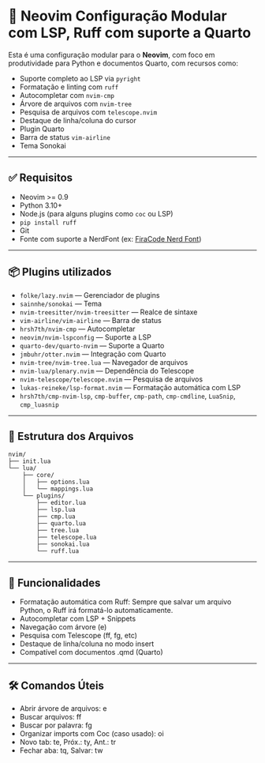 # 🧠 Neovim Configuração Modular com LSP, Ruff com suporte a Quarto

Esta é uma configuração modular para o **Neovim**, com foco em produtividade para Python e documentos Quarto, com recursos como:

- Suporte completo ao LSP via `pyright`
- Formatação e linting com `ruff`
- Autocompletar com `nvim-cmp`
- Árvore de arquivos com `nvim-tree`
- Pesquisa de arquivos com `telescope.nvim`
- Destaque de linha/coluna do cursor
- Plugin Quarto
- Barra de status `vim-airline`
- Tema Sonokai

---

## ✅ Requisitos

- Neovim >= 0.9
- Python 3.10+
- Node.js (para alguns plugins como `coc` ou LSP)
- `pip install ruff`
- Git
- Fonte com suporte a NerdFont (ex: [FiraCode Nerd Font](https://www.nerdfonts.com/))

---

## 📦 Plugins utilizados

- `folke/lazy.nvim` — Gerenciador de plugins
- `sainnhe/sonokai` — Tema
- `nvim-treesitter/nvim-treesitter` — Realce de sintaxe
- `vim-airline/vim-airline` — Barra de status
- `hrsh7th/nvim-cmp` — Autocompletar
- `neovim/nvim-lspconfig` — Suporte a LSP
- `quarto-dev/quarto-nvim` — Suporte a Quarto
- `jmbuhr/otter.nvim` — Integração com Quarto
- `nvim-tree/nvim-tree.lua` — Navegador de arquivos
- `nvim-lua/plenary.nvim` — Dependência do Telescope
- `nvim-telescope/telescope.nvim` — Pesquisa de arquivos
- `lukas-reineke/lsp-format.nvim` — Formatação automática com LSP
- `hrsh7th/cmp-nvim-lsp`, `cmp-buffer`, `cmp-path`, `cmp-cmdline`, `LuaSnip`, `cmp_luasnip`

---

## 🔧 Estrutura dos Arquivos

```text
nvim/
├── init.lua
└── lua/
    ├── core/
    │   ├── options.lua
    │   └── mappings.lua
    └── plugins/
        ├── editor.lua
        ├── lsp.lua
        ├── cmp.lua
        ├── quarto.lua
        ├── tree.lua
        ├── telescope.lua
        ├── sonokai.lua
        └── ruff.lua
```
---

## 🧪 Funcionalidades

- Formatação automática com Ruff: Sempre que salvar um arquivo Python, o Ruff irá formatá-lo automaticamente.
- Autocompletar com LSP + Snippets
- Navegação com árvore (<leader>e)
- Pesquisa com Telescope (<leader>ff, <leader>fg, etc)
- Destaque de linha/coluna no modo insert
- Compatível com documentos .qmd (Quarto)

---


## 🛠️ Comandos Úteis
- Abrir árvore de arquivos: <leader>e
- Buscar arquivos: <leader>ff
- Buscar por palavra: <leader>fg
- Organizar imports com Coc (caso usado): <leader>oi
- Novo tab: te, Próx.: ty, Ant.: tr
- Fechar aba: tq, Salvar: tw

